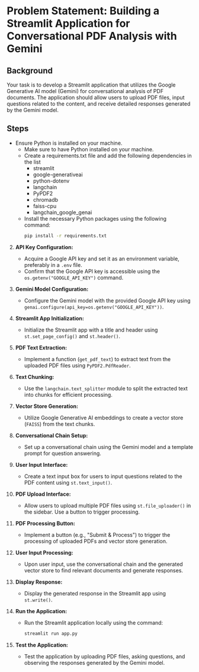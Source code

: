 # Problem Statement: Building a Streamlit Application for Conversational PDF Analysis with Gemini

## Background
Your task is to develop a Streamlit application that utilizes the Google Generative AI model (Gemini) for conversational analysis of PDF documents. The application should allow users to upload PDF files, input questions related to the content, and receive detailed responses generated by the Gemini model.

## Steps

- Ensure Python is installed on your machine.
   - Make sure to have Python installed on your machine.
   - Create a requirements.txt file and add the following dependencies in the list 
        - streamlit
        - google-generativeai
        - python-dotenv
        - langchain
        - PyPDF2
        - chromadb
        - faiss-cpu
        - langchain_google_genai
   - Install the necessary Python packages using the following command:
     ```bash
     pip install -r requirements.txt
     ```
   

2. **API Key Configuration:**
   - Acquire a Google API key and set it as an environment variable, preferably in a `.env` file.
   - Confirm that the Google API key is accessible using the `os.getenv("GOOGLE_API_KEY")` command.

3. **Gemini Model Configuration:**
   - Configure the Gemini model with the provided Google API key using `genai.configure(api_key=os.getenv("GOOGLE_API_KEY"))`.

4. **Streamlit App Initialization:**
   - Initialize the Streamlit app with a title and header using `st.set_page_config()` and `st.header()`.

5. **PDF Text Extraction:**
   - Implement a function (`get_pdf_text`) to extract text from the uploaded PDF files using `PyPDF2.PdfReader`.

6. **Text Chunking:**
   - Use the `langchain.text_splitter` module to split the extracted text into chunks for efficient processing.

7. **Vector Store Generation:**
   - Utilize Google Generative AI embeddings to create a vector store (`FAISS`) from the text chunks.

8. **Conversational Chain Setup:**
   - Set up a conversational chain using the Gemini model and a template prompt for question answering.

9. **User Input Interface:**
   - Create a text input box for users to input questions related to the PDF content using `st.text_input()`.

10. **PDF Upload Interface:**
    - Allow users to upload multiple PDF files using `st.file_uploader()` in the sidebar. Use a button to trigger processing.

11. **PDF Processing Button:**
    - Implement a button (e.g., "Submit & Process") to trigger the processing of uploaded PDFs and vector store generation.

12. **User Input Processing:**
    - Upon user input, use the conversational chain and the generated vector store to find relevant documents and generate responses.

13. **Display Response:**
    - Display the generated response in the Streamlit app using `st.write()`.

14. **Run the Application:**
    - Run the Streamlit application locally using the command:
      ```bash
      streamlit run app.py
      ```

15. **Test the Application:**
    - Test the application by uploading PDF files, asking questions, and observing the responses generated by the Gemini model.
